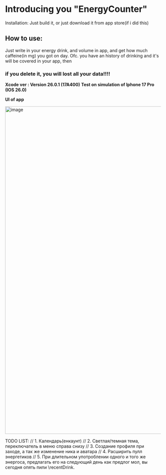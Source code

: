 # Introducing you "EnergyCounter"

Installation: Just build it, or just download it from app store(if i did this)

## How to use: 

Just write in your energy drink, and volume in app, and get how much caffeine(in mg) you got on day.
Ofc. you have an history of drinking and it's will be covered in your app, then
### if you delete it, you will lost all your data!!!!



**Xcode ver : Version 26.0.1 (17A400)**
**Test on simulation of Iphone 17 Pro (IOS 26.0)**

**UI of app**


<img width="555" height="1057" alt="image" src="https://github.com/user-attachments/assets/b120ba4a-8bc7-4465-ab19-435c9f6fcd23" />





TODO LIST:
// 1. Календарь(енкаунт)
// 2. Светлая/темная тема, переключатель в меню справа снизу
// 3. Создание профиля при заходе, а так же изменение ника и аватара
// 4. Расширить пулл энергетиков
// 5. При длительном употроблении одного и того же энергоса, предлагать его на следующий день как предлог мол, вы сегодня опять пили \recentDrink.
